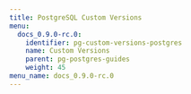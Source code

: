 ```yaml
---
title: PostgreSQL Custom Versions
menu:
  docs_0.9.0-rc.0:
    identifier: pg-custom-versions-postgres
    name: Custom Versions
    parent: pg-postgres-guides
    weight: 45
menu_name: docs_0.9.0-rc.0
---
```


